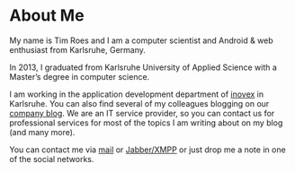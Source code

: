 About Me
========

My name is Tim Roes and I am a computer scientist and Android & web enthusiast from Karlsruhe, Germany.

In 2013, I graduated from Karlsruhe University of Applied Science with a Master’s degree in computer science.

I am working in the application development department of [inovex](http://www.inovex.de/?utm_source=Tim%20Roes&utm_medium=referral&utm_campaign=Tim%20Roes_About%20Me) in Karlsruhe. You can also find several of my colleagues blogging on our [company blog](https://blog.inovex.de). We are an IT service provider, so you can contact us for professional services for most of the topics I am writing about on my blog (and many more).

You can contact me via [mail](mailto:mail@timroes.de) or [Jabber/XMPP](xmpp:tim.roes@jabber.werosys.de) or just drop me a note in one of the social networks.
